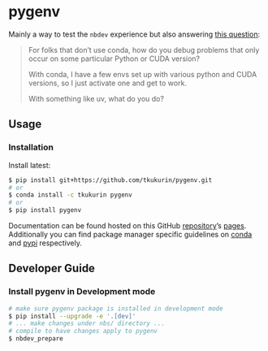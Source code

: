 # pygenv


<!-- WARNING: THIS FILE WAS AUTOGENERATED! DO NOT EDIT! -->

Mainly a way to test the `nbdev` experience but also answering [this
question](https://bsky.app/profile/howard.fm/post/3lch556wehc24):

> For folks that don’t use conda, how do you debug problems that only
> occur on some particular Python or CUDA version?
>
> With conda, I have a few envs set up with various python and CUDA
> versions, so I just activate one and get to work.
>
> With something like uv, what do you do?

## Usage

### Installation

Install latest:

``` sh
$ pip install git+https://github.com/tkukurin/pygenv.git
# or
$ conda install -c tkukurin pygenv
# or
$ pip install pygenv
```

Documentation can be found hosted on this GitHub
[repository](https://github.com/tkukurin/pygenv)’s
[pages](https://tkukurin.github.io/pygenv/). Additionally you can find
package manager specific guidelines on
[conda](https://anaconda.org/tkukurin/pygenv) and
[pypi](https://pypi.org/project/pygenv/) respectively.

## Developer Guide

### Install pygenv in Development mode

``` sh
# make sure pygenv package is installed in development mode
$ pip install --upgrade -e '.[dev]'
# ... make changes under nbs/ directory ...
# compile to have changes apply to pygenv
$ nbdev_prepare
```
